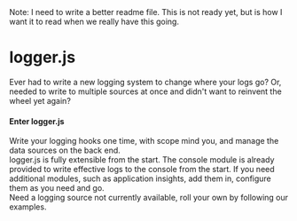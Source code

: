 <div>
    Note: I need to write a better readme file. This is not ready yet, but is how I want it to read when we really have this going.
</div>

<h1>
    logger.js
</h1>

<div>
    Ever had to write a new logging system to change where your logs go? Or, needed to write to multiple sources at once and didn't want to reinvent the wheel yet again?
</div>
<h4>
    Enter logger.js
</h4>
<div>
   Write your logging hooks one time, with scope mind you, and manage the data sources on the back end. 
</div>
<div>
    logger.js is fully extensible from the start. The console module is already provided to write effective logs to the console from the start. If you need additional modules, such as application insights, add them in, configure them as you need and go.
</div>
<div>
    Need a logging source not currently available, roll your own by following our examples.
<div> 